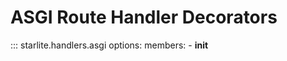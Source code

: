 # ASGI Route Handler Decorators

::: starlite.handlers.asgi
    options:
        members:
            - __init__
